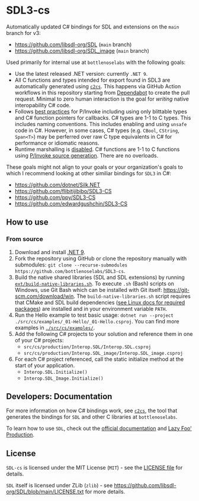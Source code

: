 # SDL3-cs

Automatically updated C# bindings for SDL and extensions on the `main` branch for v3:

-  https://github.com/libsdl-org/SDL (`main` branch)
-  https://github.com/libsdl-org/SDL_image (`main` branch)

Used primarily for internal use at `bottlenoselabs` with the following goals:

- Use the latest released .NET version: currently `.NET 9`.
- All C functions and types intended for export found in SDL3 are automatically generated using [`c2cs`](https://github.com/bottlenoselabs/c2cs). This happens via GitHub Action workflows in this repository starting from [Dependabot](https://docs.github.com/en/code-security/dependabot/dependabot-version-updates/about-dependabot-version-updates#) to create the pull request. Minimal to zero human interaction is the goal for *writing* native interopability C# code.
- Follows [best practices](https://learn.microsoft.com/en-us/dotnet/standard/native-interop/best-practices) for P/Invoke including using only blittable types and C# function pointers for callbacks. C# types are 1-1 to C types. This includes naming conventions. This includes enabling and using `unsafe` code in C#. However, in some cases, C# types (e.g. `CBool`, `CString`, `Span<T>`) may be perferred over raw C type equivalents in C# for performance or idiomatic reasons.
- Runtime marshalling is [disabled](https://learn.microsoft.com/en-us/dotnet/standard/native-interop/disabled-marshalling). C# functions are 1-1 to C functions using [P/Invoke source generation](https://learn.microsoft.com/en-us/dotnet/standard/native-interop/pinvoke-source-generation). There are no overloads.

These goals might not align to your goals or your organization's goals to which I recommend looking at other similiar bindings for `SDL3` in C#:

- https://github.com/dotnet/Silk.NET
- https://github.com/flibitijibibo/SDL3-CS
- https://github.com/ppy/SDL3-CS
- https://github.com/edwardgushchin/SDL3-CS

## How to use

### From source

1. Download and install [.NET 9](https://dotnet.microsoft.com/download).
2. Fork the repository using GitHub or clone the repository manually with submodules: `git clone --recurse-submodules https://github.com/bottlenoselabs/SDL3-cs`.
3. Build the native shared libraries (SDL and SDL extensions) by running [`ext/build-native-libraries.sh`](./ext/build-native-libraries.sh). To execute `.sh` (Bash) scripts on Windows, use Git Bash which can be installed with Git itself: https://git-scm.com/download/win. The `build-native-libraries.sh` script requires that CMake and SDL build dependencies ([see Linux docs for required packages](https://wiki.libsdl.org/SDL3/README/linux)) are installed and in your environment variable `PATH`.
4. Run the Hello example to test basic usage: `dotnet run --project ./src/cs/examples/_01-Hello/_01-Hello.csproj`. You can find more examples in [`./src/cs/examples/`](./src/cs/examples/).
5. Add the following C# projects to your solution and reference them in one of your C# projects:
    - `src/cs/production/Interop.SDL/Interop.SDL.csproj`
    - `src/cs/production/Interop.SDL_image/Interop.SDL_image.csproj`
6. For each C# project referenced, call the static initialize method at the start of your application.
    - `Interop.SDL.Initialize()`
    - `Interop.SDL_Image.Initialize()` 

## Developers: Documentation

For more information on how C# bindings work, see [`c2cs`](https://github.com/lithiumtoast/c2cs), the tool that generates the bindings for `SDL` and other C libraries at `bottlenoselabs`.

To learn how to use `SDL`, check out the [official documentation](https://wiki.libsdl.org/SDL3) and [Lazy Foo' Production](https://lazyfoo.net/tutorials/SDL).

## License

`SDL-cs` is licensed under the MIT License (`MIT`) - see the [LICENSE file](LICENSE) for details.

`SDL` itself is licensed under ZLib (`zlib`) - see https://github.com/libsdl-org/SDL/blob/main/LICENSE.txt for more details.
